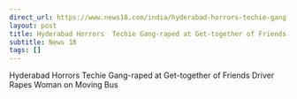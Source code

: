 ```yaml
---
direct_url: https://www.news18.com/india/hyderabad-horrors-techie-gang-raped-at-get-together-of-friends-driver-rapes-woman-on-moving-bus-8984289.html
layout: post
title: Hyderabad Horrors  Techie Gang-raped at Get-together of Friends  Driver Rapes Woman on Moving Bus
subtitle: News 18
tags: []
---
```


Hyderabad Horrors  Techie Gang-raped at Get-together of Friends  Driver Rapes Woman on Moving Bus
